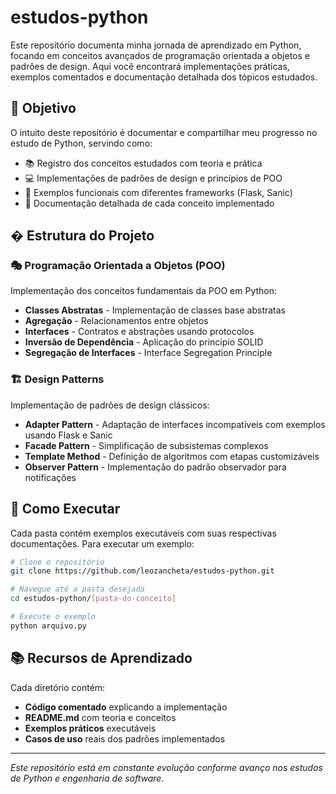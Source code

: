 # estudos-python

Este repositório documenta minha jornada de aprendizado em Python, focando em conceitos avançados de programação orientada a objetos e padrões de design. Aqui você encontrará implementações práticas, exemplos comentados e documentação detalhada dos tópicos estudados.

## 🎯 Objetivo

O intuito deste repositório é documentar e compartilhar meu progresso no estudo de Python, servindo como:

- 📚 Registro dos conceitos estudados com teoria e prática
- 💻 Implementações de padrões de design e princípios de POO
- 🔧 Exemplos funcionais com diferentes frameworks (Flask, Sanic)
- 📝 Documentação detalhada de cada conceito implementado

## � Estrutura do Projeto

### 🎭 Programação Orientada a Objetos (POO)
Implementação dos conceitos fundamentais da POO em Python:

- **Classes Abstratas** - Implementação de classes base abstratas
- **Agregação** - Relacionamentos entre objetos
- **Interfaces** - Contratos e abstrações usando protocolos
- **Inversão de Dependência** - Aplicação do princípio SOLID
- **Segregação de Interfaces** - Interface Segregation Principle

### 🏗️ Design Patterns
Implementação de padrões de design clássicos:

- **Adapter Pattern** - Adaptação de interfaces incompatíveis com exemplos usando Flask e Sanic
- **Facade Pattern** - Simplificação de subsistemas complexos
- **Template Method** - Definição de algoritmos com etapas customizáveis
- **Observer Pattern** - Implementação do padrão observador para notificações

## 🚀 Como Executar

Cada pasta contém exemplos executáveis com suas respectivas documentações. Para executar um exemplo:

```bash
# Clone o repositório
git clone https://github.com/leozancheta/estudos-python.git

# Navegue até a pasta desejada
cd estudos-python/[pasta-do-conceito]

# Execute o exemplo
python arquivo.py
```

## 📚 Recursos de Aprendizado

Cada diretório contém:
- **Código comentado** explicando a implementação
- **README.md** com teoria e conceitos
- **Exemplos práticos** executáveis
- **Casos de uso** reais dos padrões implementados

---
*Este repositório está em constante evolução conforme avanço nos estudos de Python e engenharia de software.*
